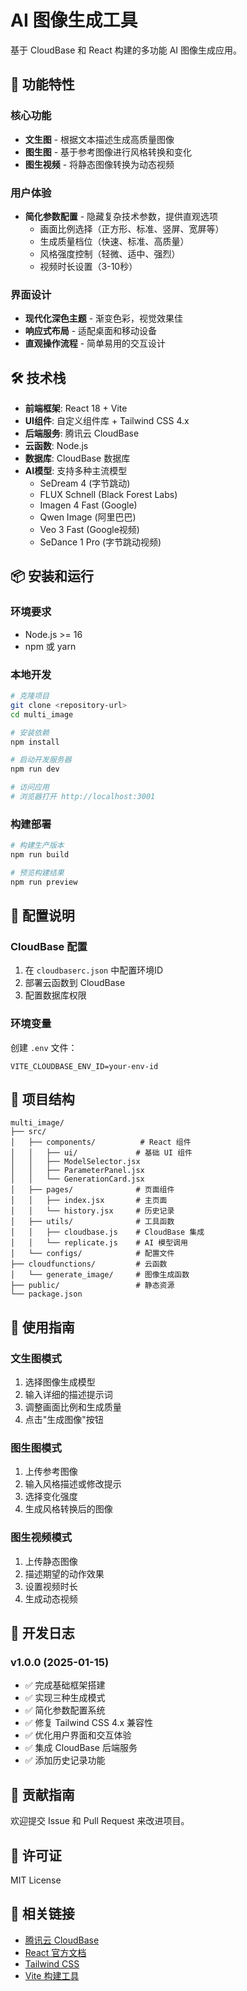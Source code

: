 # AI 图像生成工具

基于 CloudBase 和 React 构建的多功能 AI 图像生成应用。

## 🚀 功能特性

### 核心功能
- **文生图** - 根据文本描述生成高质量图像
- **图生图** - 基于参考图像进行风格转换和变化
- **图生视频** - 将静态图像转换为动态视频

### 用户体验
- **简化参数配置** - 隐藏复杂技术参数，提供直观选项
  - 画面比例选择（正方形、标准、竖屏、宽屏等）
  - 生成质量档位（快速、标准、高质量）
  - 风格强度控制（轻微、适中、强烈）
  - 视频时长设置（3-10秒）

### 界面设计
- **现代化深色主题** - 渐变色彩，视觉效果佳
- **响应式布局** - 适配桌面和移动设备
- **直观操作流程** - 简单易用的交互设计

## 🛠️ 技术栈

- **前端框架**: React 18 + Vite
- **UI组件**: 自定义组件库 + Tailwind CSS 4.x
- **后端服务**: 腾讯云 CloudBase
- **云函数**: Node.js
- **数据库**: CloudBase 数据库
- **AI模型**: 支持多种主流模型
  - SeDream 4 (字节跳动)
  - FLUX Schnell (Black Forest Labs)
  - Imagen 4 Fast (Google)
  - Qwen Image (阿里巴巴)
  - Veo 3 Fast (Google视频)
  - SeDance 1 Pro (字节跳动视频)

## 📦 安装和运行

### 环境要求
- Node.js >= 16
- npm 或 yarn

### 本地开发
```bash
# 克隆项目
git clone <repository-url>
cd multi_image

# 安装依赖
npm install

# 启动开发服务器
npm run dev

# 访问应用
# 浏览器打开 http://localhost:3001
```

### 构建部署
```bash
# 构建生产版本
npm run build

# 预览构建结果
npm run preview
```

## 🔧 配置说明

### CloudBase 配置
1. 在 `cloudbaserc.json` 中配置环境ID
2. 部署云函数到 CloudBase
3. 配置数据库权限

### 环境变量
创建 `.env` 文件：
```env
VITE_CLOUDBASE_ENV_ID=your-env-id
```

## 📁 项目结构

```
multi_image/
├── src/
│   ├── components/          # React 组件
│   │   ├── ui/             # 基础 UI 组件
│   │   ├── ModelSelector.jsx
│   │   ├── ParameterPanel.jsx
│   │   └── GenerationCard.jsx
│   ├── pages/              # 页面组件
│   │   ├── index.jsx       # 主页面
│   │   └── history.jsx     # 历史记录
│   ├── utils/              # 工具函数
│   │   ├── cloudbase.js    # CloudBase 集成
│   │   └── replicate.js    # AI 模型调用
│   └── configs/            # 配置文件
├── cloudfunctions/         # 云函数
│   └── generate_image/     # 图像生成函数
├── public/                 # 静态资源
└── package.json
```

## 🎯 使用指南

### 文生图模式
1. 选择图像生成模型
2. 输入详细的描述提示词
3. 调整画面比例和生成质量
4. 点击"生成图像"按钮

### 图生图模式
1. 上传参考图像
2. 输入风格描述或修改提示
3. 选择变化强度
4. 生成风格转换后的图像

### 图生视频模式
1. 上传静态图像
2. 描述期望的动作效果
3. 设置视频时长
4. 生成动态视频

## 📝 开发日志

### v1.0.0 (2025-01-15)
- ✅ 完成基础框架搭建
- ✅ 实现三种生成模式
- ✅ 简化参数配置系统
- ✅ 修复 Tailwind CSS 4.x 兼容性
- ✅ 优化用户界面和交互体验
- ✅ 集成 CloudBase 后端服务
- ✅ 添加历史记录功能

## 🤝 贡献指南

欢迎提交 Issue 和 Pull Request 来改进项目。

## 📄 许可证

MIT License

## 🔗 相关链接

- [腾讯云 CloudBase](https://cloud.tencent.com/product/tcb)
- [React 官方文档](https://react.dev/)
- [Tailwind CSS](https://tailwindcss.com/)
- [Vite 构建工具](https://vitejs.dev/)